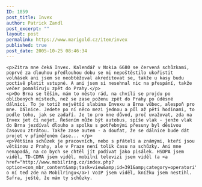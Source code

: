 ```yaml
---
ID: 1859
post_title: Invex
author: Patrick Zandl
post_excerpt: ""
layout: post
permalink: https://www.marigold.cz/item/invex
published: true
post_date: 2005-10-25 08:46:34
---
```

	<p>Zítra mne čeká Invex. Kalendář v Nokia 6680 se červená schůzkami, poprvé za dlouhou předlouhou dobu se mi nepoštěstilo ukořistit volňásek ani jsem se neobtěžoval akreditovat se, takže u kasy budu poctivě platit vstupné. A ani jsem si nesehnal nic na přespání, takže večer pomašíruju zpět do Prahy.</p>
	<p>Do Brna se těším, mám to město rád, na chvíli se projdu po oblíbených místech, než se zase poženu zpět do Prahy po úděsné dálnici. To je totiž největší slabina Invexu a Brna vůbec, alespoň pro mne. Dálnice. Jedete po ní něco mezi jednou a půl až pěti hodinami, to podle toho, jak se zadaří. Je to pro mne důvod, proč uvažovat, zda na Invex jet či nejet. Řešením může být autobus, spíše vlak - jenže vlak do Brna jezdíval dlouho a spolku s potřebnými přesuny byl děsivou časovou ztrátou. Takže zase autem - a doufat, že se dálnice bude dát projet v přiměřeném čase... </p>
	<p>Většina schůzek je pracovních, nebo s přáteli a známými, kteří jsou většinou z Prahy, ale v Praze není tolik času na schůzky. Ani mne nenapadá, na co bych se chtěl jít podívat jako pisálek. HSDPA jsem viděl, TD-CDMA jsem viděl, mobilní televizi jsem viděl (a <a href="http://www.mobilring.cz/index.php?option=com_mbr_content&amp;task=view&amp;id=391&amp;category=operatori">psal o ní teď zde na Mobilringu</a>) VoIP jsem viděl, knížku jsem nestihl. Safra, ještě, že mám ty schůzky.
</p>